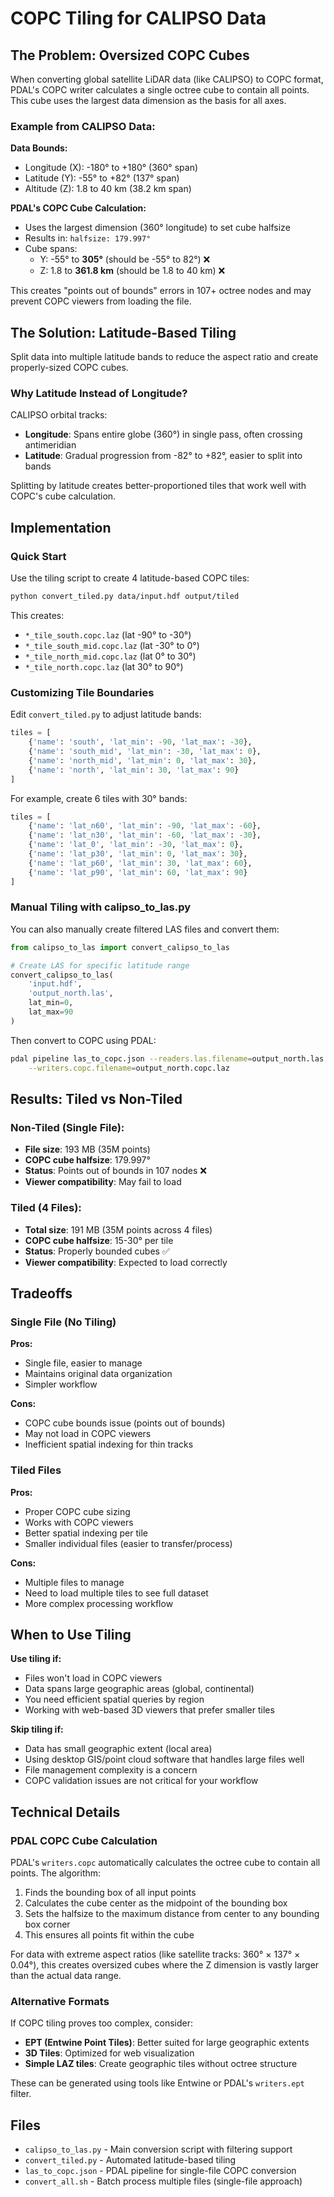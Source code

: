 # COPC Tiling for CALIPSO Data

## The Problem: Oversized COPC Cubes

When converting global satellite LiDAR data (like CALIPSO) to COPC format, PDAL's COPC writer calculates a single octree cube to contain all points. This cube uses the largest data dimension as the basis for all axes.

### Example from CALIPSO Data:

**Data Bounds:**
- Longitude (X): -180° to +180° (360° span)
- Latitude (Y): -55° to +82° (137° span)
- Altitude (Z): 1.8 to 40 km (38.2 km span)

**PDAL's COPC Cube Calculation:**
- Uses the largest dimension (360° longitude) to set cube halfsize
- Results in: `halfsize: 179.997°`
- Cube spans:
  - Y: -55° to **305°** (should be -55° to 82°) ❌
  - Z: 1.8 to **361.8 km** (should be 1.8 to 40 km) ❌

This creates "points out of bounds" errors in 107+ octree nodes and may prevent COPC viewers from loading the file.

## The Solution: Latitude-Based Tiling

Split data into multiple latitude bands to reduce the aspect ratio and create properly-sized COPC cubes.

### Why Latitude Instead of Longitude?

CALIPSO orbital tracks:
- **Longitude**: Spans entire globe (360°) in single pass, often crossing antimeridian
- **Latitude**: Gradual progression from -82° to +82°, easier to split into bands

Splitting by latitude creates better-proportioned tiles that work well with COPC's cube calculation.

## Implementation

### Quick Start

Use the tiling script to create 4 latitude-based COPC tiles:

```bash
python convert_tiled.py data/input.hdf output/tiled
```

This creates:
- `*_tile_south.copc.laz` (lat -90° to -30°)
- `*_tile_south_mid.copc.laz` (lat -30° to 0°)
- `*_tile_north_mid.copc.laz` (lat 0° to 30°)
- `*_tile_north.copc.laz` (lat 30° to 90°)

### Customizing Tile Boundaries

Edit `convert_tiled.py` to adjust latitude bands:

```python
tiles = [
    {'name': 'south', 'lat_min': -90, 'lat_max': -30},
    {'name': 'south_mid', 'lat_min': -30, 'lat_max': 0},
    {'name': 'north_mid', 'lat_min': 0, 'lat_max': 30},
    {'name': 'north', 'lat_min': 30, 'lat_max': 90}
]
```

For example, create 6 tiles with 30° bands:
```python
tiles = [
    {'name': 'lat_n60', 'lat_min': -90, 'lat_max': -60},
    {'name': 'lat_n30', 'lat_min': -60, 'lat_max': -30},
    {'name': 'lat_0', 'lat_min': -30, 'lat_max': 0},
    {'name': 'lat_p30', 'lat_min': 0, 'lat_max': 30},
    {'name': 'lat_p60', 'lat_min': 30, 'lat_max': 60},
    {'name': 'lat_p90', 'lat_min': 60, 'lat_max': 90}
]
```

### Manual Tiling with calipso_to_las.py

You can also manually create filtered LAS files and convert them:

```python
from calipso_to_las import convert_calipso_to_las

# Create LAS for specific latitude range
convert_calipso_to_las(
    'input.hdf',
    'output_north.las',
    lat_min=0,
    lat_max=90
)
```

Then convert to COPC using PDAL:
```bash
pdal pipeline las_to_copc.json --readers.las.filename=output_north.las \
    --writers.copc.filename=output_north.copc.laz
```

## Results: Tiled vs Non-Tiled

### Non-Tiled (Single File):
- **File size**: 193 MB (35M points)
- **COPC cube halfsize**: 179.997°
- **Status**: Points out of bounds in 107 nodes ❌
- **Viewer compatibility**: May fail to load

### Tiled (4 Files):
- **Total size**: 191 MB (35M points across 4 files)
- **COPC cube halfsize**: 15-30° per tile
- **Status**: Properly bounded cubes ✅
- **Viewer compatibility**: Expected to load correctly

## Tradeoffs

### Single File (No Tiling)
**Pros:**
- Single file, easier to manage
- Maintains original data organization
- Simpler workflow

**Cons:**
- COPC cube bounds issue (points out of bounds)
- May not load in COPC viewers
- Inefficient spatial indexing for thin tracks

### Tiled Files
**Pros:**
- Proper COPC cube sizing
- Works with COPC viewers
- Better spatial indexing per tile
- Smaller individual files (easier to transfer/process)

**Cons:**
- Multiple files to manage
- Need to load multiple tiles to see full dataset
- More complex processing workflow

## When to Use Tiling

**Use tiling if:**
- Files won't load in COPC viewers
- Data spans large geographic areas (global, continental)
- You need efficient spatial queries by region
- Working with web-based 3D viewers that prefer smaller tiles

**Skip tiling if:**
- Data has small geographic extent (local area)
- Using desktop GIS/point cloud software that handles large files well
- File management complexity is a concern
- COPC validation issues are not critical for your workflow

## Technical Details

### PDAL COPC Cube Calculation

PDAL's `writers.copc` automatically calculates the octree cube to contain all points. The algorithm:

1. Finds the bounding box of all input points
2. Calculates the cube center as the midpoint of the bounding box
3. Sets the halfsize to the maximum distance from center to any bounding box corner
4. This ensures all points fit within the cube

For data with extreme aspect ratios (like satellite tracks: 360° × 137° × 0.04°), this creates oversized cubes where the Z dimension is vastly larger than the actual data range.

### Alternative Formats

If COPC tiling proves too complex, consider:

- **EPT (Entwine Point Tiles)**: Better suited for large geographic extents
- **3D Tiles**: Optimized for web visualization
- **Simple LAZ tiles**: Create geographic tiles without octree structure

These can be generated using tools like Entwine or PDAL's `writers.ept` filter.

## Files

- `calipso_to_las.py` - Main conversion script with filtering support
- `convert_tiled.py` - Automated latitude-based tiling
- `las_to_copc.json` - PDAL pipeline for single-file COPC conversion
- `convert_all.sh` - Batch process multiple files (single-file approach)
